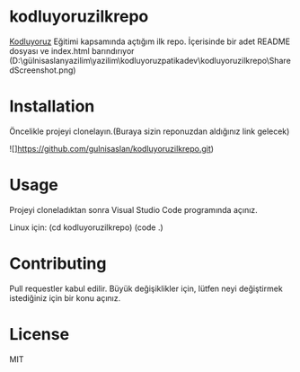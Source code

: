 # kodluyoruzilkrepo

[Kodluyoruz](https://www.kodluyoruz.org/) Eğitimi kapsamında açtığım ilk repo. İçerisinde bir adet README dosyası ve index.html barındırıyor
(D:\gülnisaslanyazilim\yazilim\kodluyoruzpatikadev\kodluyoruzilkrepo\SharedScreenshot.png)

# Installation
Öncelikle projeyi clonelayın.(Buraya sizin reponuzdan aldığınız link gelecek)

![]https://github.com/gulnisaslan/kodluyoruzilkrepo.git)

# Usage
Projeyi cloneladıktan sonra Visual Studio Code programında açınız.

Linux için:
(cd kodluyoruzilkrepo)
(code .)

# Contributing
Pull requestler kabul edilir. Büyük değişiklikler için, lütfen neyi değiştirmek istediğiniz için bir konu açınız.

# License
 MIT
 






